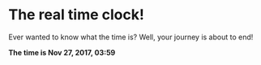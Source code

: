 # The real time clock!

Ever wanted to know what the time is? Well, your journey is about to end!

**The time is Nov 27, 2017, 03:59**
